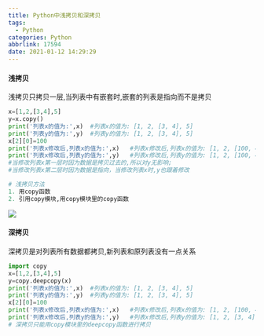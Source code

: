 ```yaml
---
title: Python中浅拷贝和深拷贝
tags:
  - Python
categories: Python
abbrlink: 17594
date: 2021-01-12 14:29:29
---
```

#### 浅拷贝
浅拷贝只拷贝一层,当列表中有嵌套时,嵌套的列表是指向而不是拷贝
```Python
x=[1,2,[3,4],5]
y=x.copy()
print('列表x的值为:',x)  #列表x的值为: [1, 2, [3, 4], 5]
print('列表y的值为:',y)  #列表y的值为: [1, 2, [3, 4], 5]
x[2][0]=100
print('列表x修改后,列表x的值为:',x)   #列表x修改后,列表x的值为: [1, 2, [100, 4], 5]
print('列表x修改后,列表y的值为:',y)   #列表x修改后,列表y的值为: [1, 2, [100, 4], 5]
#当修改列表x第一层时因为数据是拷贝过去的,所以对y无影响;
#当修改列表x第二层时因为数据是指向，当修改列表x时,y也跟着修改

# 浅拷贝方法
1. 用copy函数
2. 引用copy模块,用copy模块里的copy函数
```
![](https://myforpicgo.oss-cn-beijing.aliyuncs.com/image/20210112145922.png)
#### 深拷贝
深拷贝是对列表所有数据都拷贝,新列表和原列表没有一点关系
```Python
import copy
x=[1,2,[3,4],5]
y=copy.deepcopy(x)
print('列表x的值为:',x)  #列表x的值为: [1, 2, [3, 4], 5]
print('列表y的值为:',y)  #列表y的值为: [1, 2, [3, 4], 5]
x[2][0]=100
print('列表x修改后,列表x的值为:',x)   #列表x修改后,列表x的值为: [1, 2, [100, 4], 5]
print('列表x修改后,列表y的值为:',y)   #列表x修改后,列表y的值为: [1, 2, [3, 4], 5]
# 深拷贝只能用copy模块里的deepcopy函数进行拷贝
```
